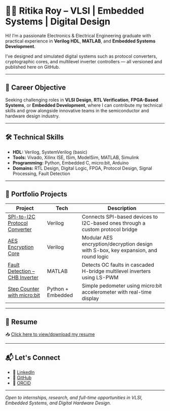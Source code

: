 # 👩‍💻 Ritika Roy – VLSI | Embedded Systems | Digital Design

Hi! I’m a passionate Electronics & Electrical Engineering graduate with practical experience in **Verilog HDL**, **MATLAB**, and **Embedded Systems Development**.

I’ve designed and simulated digital systems such as protocol converters, cryptographic cores, and multilevel inverter controllers — all versioned and published here on GitHub.

---

## 🚀 Career Objective

Seeking challenging roles in **VLSI Design**, **RTL Verification**, **FPGA-Based Systems**, or **Embedded Development**, where I can contribute my technical skills and grow alongside innovative teams in the semiconductor and hardware design industry.

---

## 🛠️ Technical Skills

- **HDL:** Verilog, SystemVerilog (basic)
- **Tools:** Vivado, Xilinx ISE, ISim, ModelSim, MATLAB, Simulink
- **Programming:** Python, Embedded C, micro:bit, Arduino
- **Domains:** RTL Design, Digital Logic, FPGA, Protocol Design, Signal Processing, Fault Detection

---

## 🔗 Portfolio Projects

| Project | Tech | Description |
|--------|------|-------------|
| [SPI-to-I2C Protocol Converter](https://github.com/ritikaroy01/SPI-to-I2C-Protocol-Converter) | Verilog | Connects SPI-based devices to I2C-based ones through a custom protocol bridge |
| [AES Encryption Core](https://github.com/ritikaroy01/AES-Encryption-Verilog) | Verilog | Modular AES encryption/decryption design with S-box, key expansion, and round logic |
| [Fault Detection – CHB Inverter](https://github.com/ritikaroy01/Fault-Detection-CHB-Inverter) | MATLAB | Detects OC faults in cascaded H-bridge multilevel inverters using LS-PWM |
| [Step Counter with micro:bit](https://github.com/ritikaroy01/Microbit-Step-Counter) | Python + Embedded | Simple pedometer using micro:bit accelerometer with real-time display |

---

## 📄 Resume

📥 [Click here to view/download my resume]([./https://github.com/ritikaroy01/Ritika-Roy-Portfolio/blob/main/RITIKA%20ROY%20RESUME.pdf)

---

## 📬 Let's Connect

- 🔗 [LinkedIn](https://linkedin.com/in/ritikaroy01)
- 🔗 [GitHub](https://github.com/ritikaroy01)
- 🔗 [ORCID](https://orcid.org/0000-0009-0167-8650)

---

*Open to internships, research, and full-time opportunities in VLSI, Embedded Systems, and Digital Hardware Design.*
